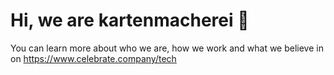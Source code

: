 # Hi, we are kartenmacherei 👋

You can learn more about who we are, how we work and what we believe in on https://www.celebrate.company/tech

